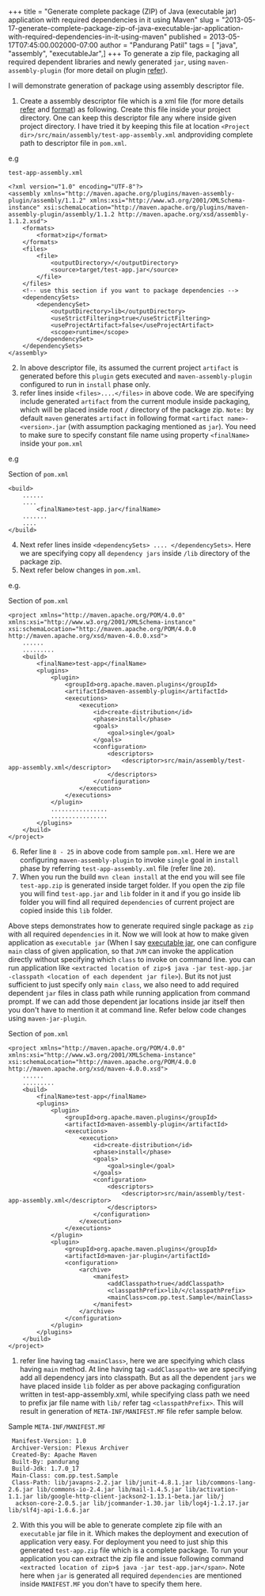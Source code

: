 +++
title = "Generate complete package (ZIP) of Java (executable jar) application with required dependencies in it using Maven"
slug = "2013-05-17-generate-complete-package-zip-of-java-executable-jar-application-with-required-dependencies-in-it-using-maven"
published = 2013-05-17T07:45:00.002000-07:00
author = "Pandurang Patil"
tags = [ "java", "assembly", "executableJar",]
+++
To generate a zip file, packaging all required dependent libraries and newly generated `jar`, using `maven-assembly-plugin` (for more detail on plugin [refer](http://maven.apache.org/plugins/maven-assembly-plugin/index.html)).  
  
I will demonstrate generation of package using assembly descriptor file.  

1. Create a assembly descriptor file which is a xml file (for more details [refer](http://maven.apache.org/plugins/maven-assembly-plugin/examples/single/filtering-some-distribution-files.html) and [format](http://maven.apache.org/plugins/maven-assembly-plugin/assembly.html)) as following. Create this file inside your project directory. One can keep this descriptor file any where inside given project directory. I have tried it by keeping this file at location `<Project dir>/src/main/assembly/test-app-assembly.xml` andproviding complete path to descriptor file in `pom.xml`.

e.g
  
`test-app-assembly.xml`

    <?xml version="1.0" encoding="UTF-8"?>  
    <assembly xmlns="http://maven.apache.org/plugins/maven-assembly-plugin/assembly/1.1.2" xmlns:xsi="http://www.w3.org/2001/XMLSchema-instance" xsi:schemaLocation="http://maven.apache.org/plugins/maven-assembly-plugin/assembly/1.1.2 http://maven.apache.org/xsd/assembly-1.1.2.xsd">  
        <formats>  
            <format>zip</format>  
        </formats>  
        <files>  
            <file>  
                <outputDirectory>/</outputDirectory>  
                <source>target/test-app.jar</source>  
            </file>  
        </files>  
        <!-- use this section if you want to package dependencies -->  
        <dependencySets>  
            <dependencySet>  
                <outputDirectory>lib</outputDirectory>  
                <useStrictFiltering>true</useStrictFiltering>  
                <useProjectArtifact>false</useProjectArtifact>  
                <scope>runtime</scope>  
            </dependencySet>  
        </dependencySets>  
    </assembly>  

  
2. In above descriptor file, its assumed the current project `artifact` is generated before this `plugin` gets executed and `maven-assembly-plugin` configured to run in `install` phase only.
3. refer lines inside `<files>....</files>` in above code. We are specifying include generated `artifact` from the current module inside packaging, which will be placed inside root `/` directory of the package zip. `Note:` by default `maven` generates `artifact` in following format `<artifact name>-<version>.jar` (with assumption packaging mentioned as `jar`). You need to make sure to specify constant file name using property `<finalName>` inside your `pom.xml`

e.g 

Section of `pom.xml`

    <build>  
        ......  
        ....  
            <finalName>test-app.jar</finalName>   
        .......  
        ....  
    </build>  
  

4. Next refer lines inside `<dependencySets> .... </dependencySets>`. Here we are specifying copy all `dependency jars` inside `/lib` directory of the package zip.
5. Next refer below changes in `pom.xml`.

e.g. 

Section of `pom.xml`

    <project xmlns="http://maven.apache.org/POM/4.0.0" xmlns:xsi="http://www.w3.org/2001/XMLSchema-instance" xsi:schemaLocation="http://maven.apache.org/POM/4.0.0 http://maven.apache.org/xsd/maven-4.0.0.xsd">  
        ......  
        .........  
        <build>  
            <finalName>test-app</finalName>  
            <plugins>  
                <plugin>  
                    <groupId>org.apache.maven.plugins</groupId>  
                    <artifactId>maven-assembly-plugin</artifactId>  
                    <executions>  
                        <execution>  
                            <id>create-distribution</id>  
                            <phase>install</phase>  
                            <goals>  
                                <goal>single</goal>  
                            </goals>  
                            <configuration>  
                                <descriptors>  
                                    <descriptor>src/main/assembly/test-app-assembly.xml</descriptor>  
                                </descriptors>  
                            </configuration>  
                        </execution>  
                    </executions>  
                </plugin>  
                ................  
                ................  
            </plugins>  
        </build>  
    </project>  

6. Refer line `8 - 25` in above code from sample `pom.xml`. Here we are configuring `maven-assembly-plugin` to invoke `single` goal in `install` phase by referring `test-app-assembly.xml` file (refer line `20`).
7. When you run the build `mvn clean install` at the end you will see file `test-app.zip` is generated inside target folder. If you open the zip file you will find `test-app.jar` and `lib` folder in it and if you go inside lib folder you will find all required `dependencies` of current project are copied inside this `lib` folder.

  

Above steps demonstrates how to generate required single package as `zip` with all required `dependencies` in it. Now we will look at how to make given application as `executable jar` (When I say [executable jar](http://docs.oracle.com/javase/7/docs/technotes/guides/jar/jarGuide.html), one can configure `main` class of given application, so that `JVM` can invoke the application directly without specifying which `class` to invoke on command line. you can run application like `<extracted location of zip>$ java -jar test-app.jar -classpath <location of each
dependent jar file>`). But its not just sufficient to just specify only `main class`, we also need to add required dependent `jar` files in class path while running application from command prompt. If we can add those dependent jar locations inside jar itself then you don't have to mention it at command line. Refer below code changes using
`maven-jar-plugin`.

Section of `pom.xml`  

    <project xmlns="http://maven.apache.org/POM/4.0.0" xmlns:xsi="http://www.w3.org/2001/XMLSchema-instance" xsi:schemaLocation="http://maven.apache.org/POM/4.0.0 http://maven.apache.org/xsd/maven-4.0.0.xsd">  
        ......  
        .........  
        <build>  
            <finalName>test-app</finalName>  
            <plugins>  
                <plugin>  
                    <groupId>org.apache.maven.plugins</groupId>  
                    <artifactId>maven-assembly-plugin</artifactId>  
                    <executions>  
                        <execution>  
                            <id>create-distribution</id>  
                            <phase>install</phase>  
                            <goals>  
                                <goal>single</goal>  
                            </goals>  
                            <configuration>  
                                <descriptors>  
                                    <descriptor>src/main/assembly/test-app-assembly.xml</descriptor>  
                                </descriptors>  
                            </configuration>  
                        </execution>  
                    </executions>  
                </plugin>  
                <plugin>  
                    <groupId>org.apache.maven.plugins</groupId>  
                    <artifactId>maven-jar-plugin</artifactId>  
                    <configuration>  
                        <archive>  
                            <manifest>  
                                <addClasspath>true</addClasspath>  
                                <classpathPrefix>lib/</classpathPrefix>  
                                <mainClass>com.pp.test.Sample</mainClass>  
                            </manifest>  
                        </archive>  
                    </configuration>  
                </plugin>  
            </plugins>  
        </build>  
    </project>  


1. refer line having tag `<mainClass>`, here we are specifying which class having `main` method. At line having tag `<addClasspath>` we are specifying add all dependency jars into classpath. But as all the dependent `jars` we have placed inside `lib` folder as per above packaging configuration written in test-app-assembly.xml, while specifying class path we need to prefix jar file name with `lib/` refer tag `<classpathPrefix>`. This will result in generation of `META-INF/MANIFEST.MF` file refer sample below.

Sample `META-INF/MANIFEST.MF`

     
     Manifest-Version: 1.0  
     Archiver-Version: Plexus Archiver  
     Created-By: Apache Maven  
     Built-By: pandurang  
     Build-Jdk: 1.7.0_17  
     Main-Class: com.pp.test.Sample  
     Class-Path: lib/javapns-2.2.jar lib/junit-4.8.1.jar lib/commons-lang-2.6.jar lib/commons-io-2.4.jar lib/mail-1.4.5.jar lib/activation-1.1.jar lib/google-http-client-jackson2-1.13.1-beta.jar lib/j  
      ackson-core-2.0.5.jar lib/jcommander-1.30.jar lib/log4j-1.2.17.jar lib/slf4j-api-1.6.6.jar   

  

2. With this you will be able to generate complete zip file with an `executable` jar file in it. Which makes the deployment and execution of application very easy. For deployment you need to just ship this generated `test-app.zip` file which is a complete package. To run your application you can extract the zip file and issue following command `<extracted location of zip>$ java -jar test-app.jar</span>`. Note here when `jar` is generated all required `dependencies` are mentioned inside `MANIFEST.MF` you don't have to specify them here.
